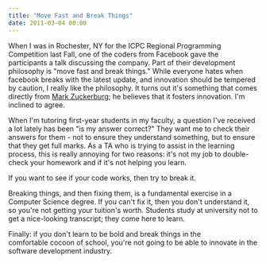```yaml
---
title: "Move Fast and Break Things"
date: 2011-03-04 00:00
---
```


<import><p>When I was in Rochester, NY for the ICPC Regional Programming Competition last Fall, one of the coders from Facebook gave the participants a talk discussing the company. Part of their development philosophy is "move fast and break things." While everyone hates when facebook breaks with the latest update, and innovation should be tempered by caution, I really like the philosophy.
It turns out it's something that comes directly from <a href="http://www.geek.com/articles/news/mark-zuckerberg-says-you-need-to-move-fast-and-break-things-2009102/">Mark Zuckerburg</a>; he believes that it fosters innovation. I'm inclined to agree.</p>
<p>When I'm tutoring first-year students in my faculty, a question I've received a lot lately has been "is my answer correct?" They want me to check their answers for them - not to ensure they understand something, but to ensure that they get full marks. As a TA who is trying to assist in the learning process, this is really annoying for two reasons: it's not my job to double-check your homework and if it's not helping you learn.</p>
<p>If you want to see if your code works, then try to break it.</p>
<p>Breaking things, and then fixing them, is a fundamental exercise in a Computer Science degree. If you can't fix it, then you don't understand it, so you're not getting your tuition's worth. Students study at university not to get a nice-looking transcript; they come here to learn.</p>
<p>Finally: if you don't learn to be bold and break things in the comfortable cocoon of school, you're not going to be able to innovate in the software development industry.</p></import>

<!-- more -->

